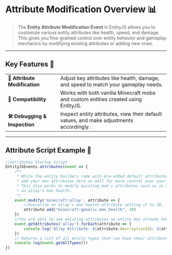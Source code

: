 # **Attribute Modification Overview** 📊

> The **Entity Attribute Modification Event** in EntityJS allows you to customize various entity attributes like health, speed, and damage. This gives you fine-grained control over entity behavior and gameplay mechanics by modifying existing attributes or adding new ones.

---

## Key Features 🌟

<table>
  <tr>
    <td><strong>🔧 Attribute Modification</strong></td>
    <td>Adjust key attributes like health, damage, and speed to match your gameplay needs.</td>
  </tr>
  <tr>
    <td><strong>🔄 Compatibility</strong></td>
    <td>Works with both vanilla Minecraft mobs and custom entities created using EntityJS.</td>
  </tr>
  <tr>
    <td><strong>🛠️ Debugging & Inspection</strong></td>
    <td>Inspect entity attributes, view their default values, and make adjustments accordingly.</td>
  </tr>
</table>

---

## Attribute Script Example 📜

```javascript
//attributes Startup Script
EntityJSEvents.attributes(event => {
    /**
     * While the entity builders come with pre-added default attributes you may
     * add your own attributes here as well for more control over your entity's attributes.
     * This also works to modify existing mob's attributes such as in this example we are modifying
     * an allay's max health.
     */
    event.modify('minecraft:allay', attribute => {
        //Overwrite an allay's max health attribute setting it to 30.
        attribute.add("minecraft:generic.max_health", 30)
    })
    //You are able to see existing attributes an entity may already have like so
    event.getAttributes('allay').forEach(attribute => {
        console.log(`Allay Attribute: ${attribute.descriptionId}: ${attribute.defaultValue}`)
    })
    // Returns a list of all entity types that can have their attributes modified by this event
    console.log(event.getAllTypes())
})
```
